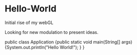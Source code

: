 # Hello-World
Initial rise of my webGL

Looking for new modulation to present ideas.

public class Application 
   {public static void main(String[] args) 
       {System.out.println("Hello World!");
        }
    }
